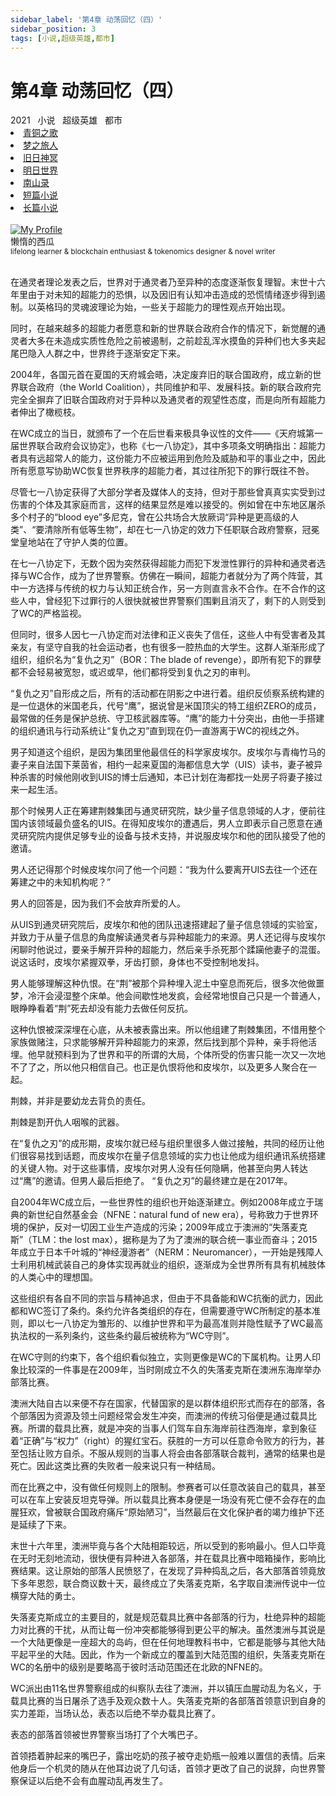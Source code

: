 ```yaml
---
sidebar_label: '第4章 动荡回忆（四）'
sidebar_position: 3
tags: [小说,超级英雄,都市]
---
```


# 第4章 动荡回忆（四）

<nav class="navbar">
  <div class="navbar__inner">
    <div class="navbar__items">
      <span class="badge badge--info">2021</span>&nbsp;&nbsp;
      <span class="badge badge--primary">小说</span>&nbsp;&nbsp;
      <span class="badge badge--secondary">超级英雄</span>&nbsp;&nbsp;
      <span class="badge badge--secondary">都市</span>
    </div>
    <div class="navbar__items navbar__items--right">
      <li class="pills__item"><a href="/docs/Collection/song_of_ancient">青铜之歌</a></li>
      <li class="pills__item"><a href="/docs/Collection/dream_passenger">梦之旅人</a></li>
      <li class="pills__item"><a href="/docs/Collection/elder_gods">旧日神冥</a></li>
      <li class="pills__item"><a href="/docs/Collection/after_century">明日世界</a></li>
      <li class="pills__item"><a href="/docs/Collection/seeking_for_garden">南山录</a></li>
      <li class="pills__item"><a href="/docs/Collection/short_story">短篇小说</a></li>
      <li class="pills__item pills__item--active"><a href="/docs/Collection/soaga_series">长篇小说</a></li>
    </div>
  </div>
</nav><br />

<div class="avatar">
  <a
    class="avatar__photo-link avatar__photo avatar__photo--lg"
    href="https://twitter.com/jokenomicser">
    <img
      alt="My Profile"
      src="https://avatars.githubusercontent.com/u/47141170" />
  </a>
  <div class="avatar__intro">
    <div class="avatar__name">懒惰的西瓜</div>
    <small class="avatar__subtitle">
      lifelong learner & blockchain enthusiast & tokenomics designer & novel writer
    </small>
  </div>
</div><br />

在通灵者理论发表之后，世界对于通灵者乃至异种的态度逐渐恢复理智。末世十六年里由于对未知的超能力的恐惧，以及因旧有认知冲击造成的恐慌情绪逐步得到遏制。以英格玛的灵魂波理论为始，一些关于超能力的理性观点开始出现。

同时，在越来越多的超能力者愿意和新的世界联合政府合作的情况下，新觉醒的通灵者大多在未造成实质性危险之前被遏制，之前趁乱浑水摸鱼的异种们也大多夹起尾巴隐入人群之中，世界终于逐渐安定下来。

2004年，各国元首在夏国的天府城会晤，决定废弃旧的联合国政府，成立新的世界联合政府（the World Coalition），共同维护和平、发展科技。新的联合政府完完全全摒弃了旧联合国政府对于异种以及通灵者的观望性态度，而是向所有超能力者伸出了橄榄枝。

在WC成立的当日，就颁布了一个在后世看来极具争议性的文件——《天府城第一届世界联合政府会议协定》，也称《七一八协定》，其中多项条文明确指出：超能力者具有远超常人的能力，这份能力不应被运用到危险及威胁和平的事业之中，因此所有愿意写协助WC恢复世界秩序的超能力者，其过往所犯下的罪行既往不咎。

尽管七一八协定获得了大部分学者及媒体人的支持，但对于那些曾真真实实受到过伤害的个体及其家庭而言，这样的结果显然是难以接受的。例如曾在中东地区屠杀多个村子的“blood eye”多尼克，曾在公共场合大放厥词“异种是更高级的人类”、“要清除所有低等生物”，却在七一八协定的效力下任职联合政府警察，冠冕堂皇地站在了守护人类的位置。

在七一八协定下，无数个因为突然获得超能力而犯下发泄性罪行的异种和通灵者选择与WC合作，成为了世界警察。仿佛在一瞬间，超能力者就分为了两个阵营，其中一方选择与传统的权力与认知正统合作，另一方则直言永不合作。在不合作的这些人中，曾经犯下过罪行的人很快就被世界警察们围剿且消灭了，剩下的人则受到了WC的严格监视。

但同时，很多人因七一八协定而对法律和正义丧失了信任，这些人中有受害者及其亲友，有坚守自我的社会运动者，也有很多一腔热血的大学生。这群人渐渐形成了组织，组织名为“复仇之刃”（BOR：The blade of revenge），即所有犯下的罪孽都不会轻易被宽恕，或迟或早，他们都将受到复仇之刃的审判。

“复仇之刃”自形成之后，所有的活动都在阴影之中进行着。组织反侦察系统构建的是一位退休的米国老兵，代号“鹰”，据说曾是米国顶尖的特工组织ZERO的成员，最常做的任务是保护总统、守卫核武器库等。“鹰”的能力十分突出，由他一手搭建的组织通讯与行动系统让“复仇之刃”直到现在仍一直游离于WC的视线之外。

男子知道这个组织，是因为集团里他最信任的科学家皮埃尔。皮埃尔与青梅竹马的妻子来自法国下莱茵省，相约一起来夏国的海都信息大学（UIS）读书，妻子被异种杀害的时候他刚收到UIS的博士后通知，本已计划在海都找一处房子将妻子接过来一起生活。

那个时候男人正在筹建荆棘集团与通灵研究院，缺少量子信息领域的人才，便前往国内该领域最负盛名的UIS。在得知皮埃尔的遭遇后，男人立即表示自己愿意在通灵研究院内提供足够专业的设备与技术支持，并说服皮埃尔和他的团队接受了他的邀请。

男人还记得那个时候皮埃尔问了他一个问题：“我为什么要离开UIS去往一个还在筹建之中的未知机构呢？”

男人的回答是，因为我们不会放弃所爱的人。

从UIS到通灵研究院后，皮埃尔和他的团队迅速搭建起了量子信息领域的实验室，并致力于从量子信息的角度解读通灵者与异种超能力的来源。男人还记得与皮埃尔闲聊时他说过，要亲手解开异种的超能力，然后亲手杀死那个蹂躏他妻子的混蛋。说这话时，皮埃尔紧握双拳，牙齿打颤，身体也不受控制地发抖。

男人能够理解这种仇恨。在“荆”被那个异种埋入泥土中窒息而死后，很多次他做噩梦，冷汗会浸湿整个床单。他会间歇性地发疯，会经常地恨自己只是一个普通人，眼睁睁看着“荆”死去却没有能力去做任何反抗。

这种仇恨被深深埋在心底，从未被表露出来。所以他组建了荆棘集团，不惜用整个家族做赌注，只求能够解开异种超能力的来源，然后找到那个异种，亲手将他活埋。他早就预料到为了世界和平的所谓的大局，个体所受的伤害只能一次又一次地不了了之，所以他只相信自己。也正是仇恨将他和皮埃尔，以及更多人聚合在一起。

荆棘，并非是要幼龙去背负的责任。

荆棘是割开仇人咽喉的武器。

在“复仇之刃”的成形期，皮埃尔就已经与组织里很多人做过接触，共同的经历让他们很容易找到话题，而皮埃尔在量子信息领域的实力也让他成为组织通讯系统搭建的关键人物。对于这些事情，皮埃尔对男人没有任何隐瞒，他甚至向男人转达过“鹰”的邀请。但男人最后拒绝了。
“复仇之刃”的最终建立是在2017年。

自2004年WC成立后，一些世界性的组织也开始逐渐建立。例如2008年成立于瑞典的新世纪自然基金会（NFNE：natural fund of new era），号称致力于世界环境的保护，反对一切因工业生产造成的污染；2009年成立于澳洲的“失落麦克斯”（TLM：the lost max），据称是为了为了澳洲的联合统一事业而奋斗；2015年成立于日本千叶城的“神经漫游者”（NERM：Neuromancer），一开始是残障人士利用机械武装自己的身体实现再就业的组织，逐渐成为全世界所有具有机械肢体的人类心中的理想国。

这些组织有各自不同的宗旨与精神追求，但由于不具备能和WC抗衡的武力，因此都和WC签订了条约。条约允许各类组织的存在，但需要遵守WC所制定的基本准则，即以七一八协定为雏形的、以维护世界和平为最高准则并隐性赋予了WC最高执法权的一系列条约，这些条约最后被统称为“WC守则”。

在WC守则的约束下，各个组织看似独立，实则更像是WC的下属机构。让男人印象比较深的一件事是在2009年，当时刚成立不久的失落麦克斯在澳洲东海岸举办部落比赛。

澳洲大陆自古以来便不存在国家，代替国家的是以群体组织形式而存在的部落，各个部落因为资源及领土问题经常会发生冲突，而澳洲的传统习俗便是通过载具比赛。所谓的载具比赛，就是冲突的当事人们驾车自东海岸前往西海岸，拿到象征着“正确”与“权力”（right）的猩红宝石。获胜的一方可以任意命令败方的行为，甚至包括让败方自杀。不服从规则的当事人将会由各部落联合裁判，通常的结果也是死亡。因此这类比赛的失败者一般来说只有一种结局。

而在比赛之中，没有做任何规则上的限制。参赛者可以任意改装自己的载具，甚至可以在车上安装反坦克导弹。所以载具比赛本身便是一场没有死亡便不会存在的血腥狂欢，曾被联合国政府痛斥“原始陋习”，当然最后在文化保护者的竭力维护下还是延续了下来。

末世十六年里，澳洲毕竟与各个大陆相距较远，所以受到的影响最小。但人口毕竟在无时无刻地流动，很快便有异种进入各部落，并在载具比赛中暗箱操作，影响比赛结果。这让原始的部落人民愤怒了，在发现了异种捣乱之后，各大部落首领竟放下多年恩怨，联合商议数十天，最终成立了失落麦克斯，名字取自澳洲传说中一位横穿大陆的勇士。

失落麦克斯成立的主要目的，就是规范载具比赛中各部落的行为，杜绝异种的超能力对比赛的干扰，从而让每一份冲突都能够得到更公平的解决。虽然澳洲与其说是一个大陆更像是一座超大的岛屿，但在任何地理教科书中，它都是能够与其他大陆平起平坐的大陆。因此，作为一个新成立的覆盖到大陆范围的组织，失落麦克斯在WC的名册中的级别是要略高于彼时活动范围还在北欧的NFNE的。

WC派出由11名世界警察组成的纠察队去往了澳洲，并以镇压血腥动乱为名义，于载具比赛的当日屠杀了选手及观众数十人。失落麦克斯的各部落首领意识到自身的实力差距，当场认怂，表态以后绝不举办载具比赛了。

表态的部落首领被世界警察当场打了个大嘴巴子。

首领捂着肿起来的嘴巴子，露出吃奶的孩子被夺走奶瓶一般难以置信的表情。后来他身后一个机灵的随从在他耳边说了几句话，首领才更改了自己的说辞，向世界警察保证以后绝不会有血腥动乱再发生了。

